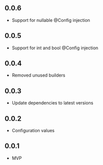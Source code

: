 ## 0.0.6

- Support for nullable @Config injection

## 0.0.5

- Support for int and bool @Config injection

## 0.0.4

- Removed unused builders

## 0.0.3

- Update dependencies to latest versions

## 0.0.2

- Configuration values

## 0.0.1

- MVP
